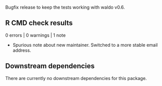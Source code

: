 Bugfix release to keep the tests working with waldo v0.6.

## R CMD check results

0 errors | 0 warnings | 1 note

* Spurious note about new maintainer. Switched to a more stable email address.

## Downstream dependencies

There are currently no downstream dependencies for this package.
